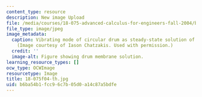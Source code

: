 ```yaml
---
content_type: resource
description: New image Upload
file: /media/courses/18-075-advanced-calculus-for-engineers-fall-2004/b6ba54b1fcc96c7b05d0a14c87a5bdfe_18-075f04-th.jpg
file_type: image/jpeg
image_metadata:
  caption: Vibrating mode of circular drum as steady-state solution of the wave equation.
    (Image courtesy of Iason Chatzakis. Used with permission.)
  credit: ''
  image-alt: Figure showing drum membrane solution.
learning_resource_types: []
ocw_type: OCWImage
resourcetype: Image
title: 18-075f04-th.jpg
uid: b6ba54b1-fcc9-6c7b-05d0-a14c87a5bdfe
---
```

